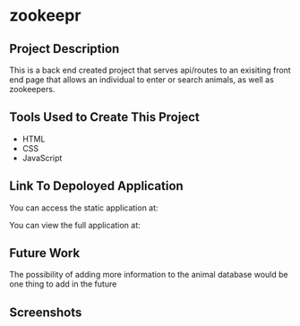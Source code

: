# zookeepr

## Project Description

This is a back end created project that serves api/routes to an exisiting front end page that allows
an individual to enter or search animals, as well as zookeepers.

## Tools Used to Create This Project

* HTML
* CSS
* JavaScript

## Link To Depoloyed Application

You can access the static application at:


You can view the full application at:


## Future Work

The possibility of adding more information to the animal database would be one thing to add in the future

## Screenshots

